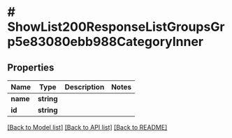 # # ShowList200ResponseListGroupsGrp5e83080ebb988CategoryInner

## Properties

Name | Type | Description | Notes
------------ | ------------- | ------------- | -------------
**name** | **string** |  |
**id** | **string** |  |

[[Back to Model list]](../../README.md#models) [[Back to API list]](../../README.md#endpoints) [[Back to README]](../../README.md)

